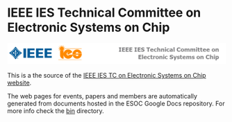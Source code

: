 IEEE IES Technical Committee on Electronic Systems on Chip
===============

![logo](images/banner.png)

This is a the source of the [IEEE IES TC on Electronic Systems on Chip website](https://ESOC.ieee-ies.org).

The web pages for events, papers and members are automatically generated from documents hosted in the ESOC Google Docs repository. For more info check the [bin](bin/README.md) directory.
